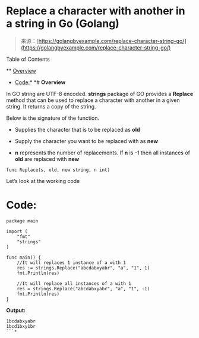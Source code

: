<!--yml
category: 未分类
date: 2024-10-13 06:13:06
-->

# Replace a character with another in a string in Go (Golang)

> 来源：[https://golangbyexample.com/replace-character-string-go/](https://golangbyexample.com/replace-character-string-go/)

Table of Contents

 **   [Overview](#Overview "Overview")
*   [Code:](#Code "Code:")*  *# **Overview**

In GO string are UTF-8 encoded. **strings** package of GO provides a **Replace** method that can be used to replace a character with another in a given string. It returns a copy of the string.

Below is the signature of the function.

*   Supplies the character that is to be replaced as **old**

*   Supply the character you want to be replaced with as **new**

*   **n** represents the number of replacements. If **n** is -1 then all instances of **old** are replaced with **new**

```
func Replace(s, old, new string, n int)
```

Let’s look at the working code

# **Code:**

```
package main

import (
    "fmt"
    "strings"
)

func main() {
    //It will replaces 1 instance of a with 1
    res := strings.Replace("abcdabxyabr", "a", "1", 1)
    fmt.Println(res)

    //It will replace all instances of a with 1
    res = strings.Replace("abcdabxyabr", "a", "1", -1)
    fmt.Println(res)
}
```

**Output:**

```
1bcdabxyabr
1bcd1bxy1br
```*